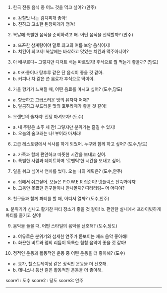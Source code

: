 1. 한국 전통 음식 중 어느 것을 먹고 싶어? (안주)

- a. 감칠맛 나는 김치찌개 좋아!
- b. 진하고 고소한 된장찌개가 땡겨!

2. 복날에 특별한 음식을 준비하려고 해. 어떤 음식을 선택할까? (안주)

- a. 뜨끈한 삼계탕이야 말로 최고의 여름 보양 음식이지!
- b. 치킨이 최고지! 복날에는 바삭하고 맛있는 치킨과 맥주아니야?

3. 아 배부르다~ 그렇지만 디저트 배는 따로있지! 후식으로 뭘 먹는게 좋을까? (당도)

- a. 마카롱이나 탕후루 같은 단 음식이 좋을 것 같아.
- b. 커피나 차 같은 쓴 음료가 후식으로 딱이야.

4. 가을 향기가 느껴질 때, 어떤 음료를 마시고 싶어? (도수,당도)

- a. 향긋하고 고급스러운 맛의 유자차 어때?
- b. 달콤하고 부드러운 맛의 호두라떼가 좋을 것 같아!

5. 오랜만의 술자리! 진탕 마셔보자! (도수)

- a. 내 주량은 소주 세 잔! 그렇지만 분위기는 즐길 수 있지!
- b. 오늘의 술고래는 나! 부어라 마셔라!

6. 고급 레스토랑에서 식사를 하게 되었어. 누구와 함께 하고 싶어? (도수,당도)

- a. 가족과 함께 편안하고 따뜻한 시간을 보내고 싶어.
- b. 특별한 사람과 데이트하며 '로맨틱'한 시간을 보내고 싶어.

7. 일을 쉬고 싶어서 연차를 썼다. 오늘 나의 계획은? (도수,안주)

- a. 집에서 쉬고싶어. 오늘은 P.O.W.E.R 집순이! 넷플릭스 잔뜩봐야지!
- b. 그동안 못봤던 친구들이나 만나볼까? 띠리리링~ 어 어디야?

8. 친구들과 함께 파티를 할 때, 어디서 열까? (도수,안주)

a. 분위기가 신나고 활기찬 파티 장소가 좋을 것 같아!
b. 편안한 실내에서 프라이빗하게 파티를 즐기고 싶어!

9. 음악을 들을 때, 어떤 스타일의 음악을 선호해? (도수,당도)

- a. 여유로운 분위기와 섬세한 연주가 돋보이는 재즈 음악 좋아해!
- b. 화끈한 비트와 랩의 리듬이 독특한 힙합 음악이 좋을 것 같아!

10. 정적인 운동과 활동적인 운동 중 어떤 운동을 더 좋아해? (도수)

- a. 요가, 헬스트레이닝 같은 정적인 운동을 더 선호해.
- b. 테니스나 등산 같은 활동적인 운동을 더 좋아해.

score1 : 도수
score2 : 당도
score3: 안주

---

<!-- 특별한 날에 고급 음식을 먹는다면?

- a. 깊고 풍부한 맛의 한우 스테이크 먹고싶어!
- b. 부드럽고 고소한 맛의 연어 스테이크가 좋을 것 같아! -->

<!-- 밥 한 그릇으로 푸짐하게 식사를 할 때 어떤 음식을 선호해?

- a. 매콤하고 고소한 김치볶음밥 땡겨!
- b. 새콤하고 상큼한 비빔밥이 좋을 것 같아! -->

<!-- 삼겹살과 함께 먹을 술을 고르자면? (당도)

- a. 진한 맛과 함께 어울리는 막걸리 어때?
- b. 상큼한 맛의 맥주가 좋을 것 같아! -->
